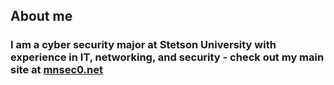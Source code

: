 ## About me
### I am a cyber security major at Stetson University with experience in IT, networking, and security - check out my main site at [mnsec0.net](https://mnsec0.net)
